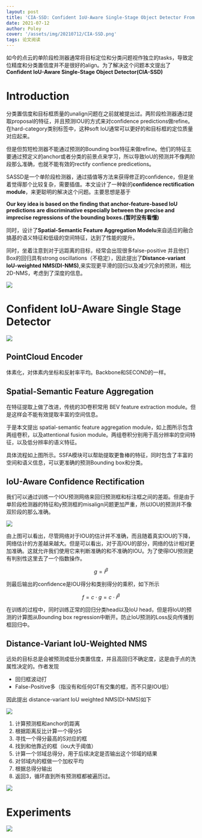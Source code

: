 ```yaml
---
layout: post
title: 'CIA-SSD: Confident IoU-Aware Single-Stage Object Detector From Point Cloud'
date: 2021-07-12
author: Poley
cover: '/assets/img/20210712/CIA-SSD.png'
tags: 论文阅读
---
```




如今的点云的单阶段检测器通常将目标定位和分类问题视作独立的tasks，导致定位精度和分类置信度并不是很好的align。为了解决这个问题本文提出了**Confident IoU-Aware Single-Stage Object Detector(CIA-SSD)**

# Introduction

分类置信度和目标框质量的unalign问题在之前就被提出过。两阶段检测器通过提取proposal的特征，并且预测IOU的方式来对confidence predictions做refine。在hard-category类别标签中，这种soft IoU通常可以更好的和目标框的定位质量对应起来。

但是但剪短检测器不能通过预测的Bounding box特征来做refine。他们的特征主要通过预定义的anchor或者分类的前景点来学习，所以导致IoU的预测并不像两阶段那么准确，也就不能有效的rectify confience predicetions。

SASSD是一个单阶段检测器，通过插值等方法来获得修正的confidence，但是坐着觉得那个比较复杂，需要插值。本文设计了一种新的**confidence rectification module**，来更聪明的解决这个问题。主要思想是基于

**Our key idea is based on the finding that anchor-feature-based IoU predictions are discriminative especially between the precise and imprecise regressions of the bounding boxes.(暂时没有看懂)**

同时，设计了**Spatial-Semantic Feature Aggregation Modelu**来自适应的融合搞基的语义特征和低级的空间特征，达到了性能的提升。

同时，坐着注意到对于远距离的目标，经常会出现很多false-positive 并且他们Box的回归具有strong oscillations（不稳定），因此提出了**Distance-variant IoU-weighted NMS(DI-NMS)**,来实现更平滑的回归以及减少冗余的预测，相比2D-NMS，考虑到了深度的信息。

![](/assets/img/20210712/CIA-SSDF2.png)

# Confident IoU-Aware Single Stage Detector

![](/assets/img/20210712/CIA-SSDF3.png)

## PointCloud Encoder

体素化，对体素内坐标和反射率平均。Backbone和SECOND的一样。

## Spatial-Semantic Feature Aggregation

在特征提取上做了改进，传统的3D卷积常用 BEV feature extraction module。但是这样会不能有效提取丰富的空间信息。

于是本文提出 spatial-semantic feature aggregation module，如上图所示包含两组卷积，以及attentional fusion module。两组卷积分别用于高分辨率的空间特征，以及低分辨率的语义特征。

具体流程如上图所示。SSFA模块可以帮助提取更鲁棒的特征，同时包含了丰富的空间和语义信息，可以更准确的预测Bounding box和分类。

## IoU-Aware Confidence Rectification
我们可以通过训练一个IOU预测网络来回归预测框和标注框之间的差距。但是由于单阶段检测器的特征和y预测框的misalign问题更加严重，所以IOU的预测并不像双阶段的那么准确。

![](/assets/img/20210712/CIA-SSDF4.png)

由上图可以看出，尽管网络对于IOU的估计并不准确，而且随着真实IOU的下降，网络估计的方差越来越大。但是可以看出，对于高IOU的部分，网络的估计相对更加准确。这就允许我们使用它来判断准确的和不准确的IOU。为了使得IOU预测更有判别性这里去了一个指数操作。

$$
\begin{equation}
g=i^{\beta}
\end{equation}
$$

则最后输出的confidence是IOU得分和类别得分的乘积，如下所示

$$
\begin{equation}
f=c \cdot g=c \cdot i^{\beta}
\end{equation}
$$

在训练的过程中，同时训练正常的回归分类head以及IoU head，但是将IoU的预测的计算图从Bounding box regression中断开。防止IoU预测的Loss反向传播到框回归中。

## Distance-Variant IoU-Weighted NMS
远处的目标总是会被预测成低分类置信度，并且高回归不确定度，这是由于点的洗属性决定的。作者发现
+ 回归框波动打
+ False-Positive多（指没有和任何GT有交集的框，而不只是IOU低）
  
因此提出 distance-variant IoU weighted NMS(DI-NMS)如下

![](/assets/img/20210712/CIA-SSDA1.png)

1. 计算预测框和anchor的距离
2. 根据距离反比计算一个得分S
3. 寻找一个得分最高的S对应的框
4. 找到和他靠近的框（iou大于阈值）
5. 计算一个邻域总得分，用于后续决定是否输出这个邻域的结果
6. 对邻域内的框做一个加权平均
7. 根据总得分输出
8. 返回3，循环直到所有预测框都被遍历过。

![](/assets/img/20210712/CIA-SSDF5.png)

# Experiments 

![](/assets/img/20210712/CIA-SSDT1.png)

